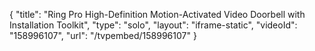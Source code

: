 {
    "title": "Ring Pro High-Definition Motion-Activated Video Doorbell with Installation Toolkit",
    "type": "solo",
    "layout": "iframe-static",
    "videoId": "158996107",
    "url": "\/tvpembed\/158996107"
}